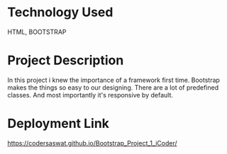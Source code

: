 # Technology Used
HTML, BOOTSTRAP
# Project Description
In this project i knew the importance of a framework first time. Bootstrap makes the things so easy to our designing. There are a lot of predefined classes. And most importantly it's responsive by default. 
# Deployment Link
https://codersaswat.github.io/Bootstrap_Project_1_iCoder/
